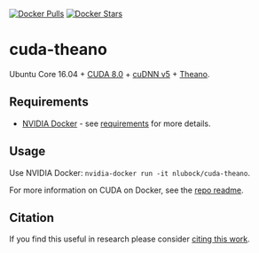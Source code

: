 [![Docker Pulls](https://img.shields.io/docker/pulls/kaixhin/cuda-theano.svg)](https://hub.docker.com/r/nlubock/cuda-theano/)
[![Docker Stars](https://img.shields.io/docker/stars/kaixhin/cuda-theano.svg)](https://hub.docker.com/r/nlubock/cuda-theano/)

cuda-theano
===========
Ubuntu Core 16.04 + [CUDA 8.0](http://www.nvidia.com/object/cuda_home_new.html) + [cuDNN v5](https://developer.nvidia.com/cuDNN) + [Theano](http://www.deeplearning.net/software/theano/).

Requirements
------------

- [NVIDIA Docker](https://github.com/NVIDIA/nvidia-docker) - see [requirements](https://github.com/NVIDIA/nvidia-docker/wiki/CUDA#requirements) for more details.

Usage
-----
Use NVIDIA Docker: ``nvidia-docker run -it nlubock/cuda-theano``.

For more information on CUDA on Docker, see the [repo readme](https://github.com/Kaixhin/dockerfiles#cuda).

Citation
--------
If you find this useful in research please consider [citing this work](https://github.com/Kaixhin/dockerfiles/blob/master/CITATION.md).
